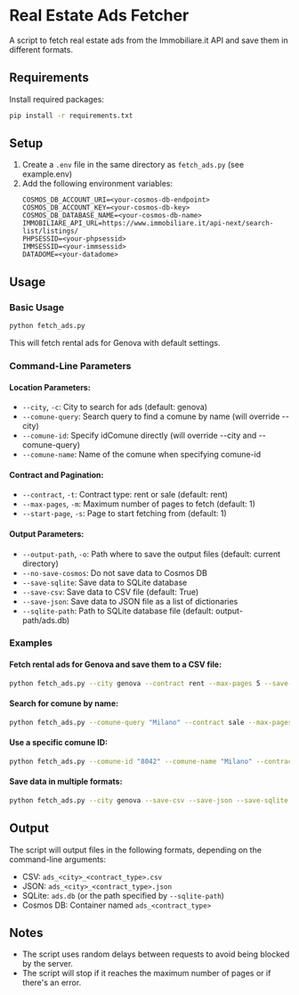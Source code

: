 # Real Estate Ads Fetcher

A script to fetch real estate ads from the Immobiliare.it API and save them in different formats.

## Requirements

Install required packages:

```bash
pip install -r requirements.txt
```

## Setup

1. Create a `.env` file in the same directory as `fetch_ads.py` (see example.env)
2. Add the following environment variables:
   ```
   COSMOS_DB_ACCOUNT_URI=<your-cosmos-db-endpoint>
   COSMOS_DB_ACCOUNT_KEY=<your-cosmos-db-key>
   COSMOS_DB_DATABASE_NAME=<your-cosmos-db-name>
   IMMOBILIARE_API_URL=https://www.immobiliare.it/api-next/search-list/listings/
   PHPSESSID=<your-phpsessid>
   IMMSESSID=<your-immsessid>
   DATADOME=<your-datadome>
   ```

## Usage

### Basic Usage

```bash
python fetch_ads.py
```

This will fetch rental ads for Genova with default settings.

### Command-Line Parameters

#### Location Parameters:
- `--city`, `-c`: City to search for ads (default: genova)
- `--comune-query`: Search query to find a comune by name (will override --city)
- `--comune-id`: Specify idComune directly (will override --city and --comune-query)
- `--comune-name`: Name of the comune when specifying comune-id

#### Contract and Pagination:
- `--contract`, `-t`: Contract type: rent or sale (default: rent)
- `--max-pages`, `-m`: Maximum number of pages to fetch (default: 1)
- `--start-page`, `-s`: Page to start fetching from (default: 1)

#### Output Parameters:
- `--output-path`, `-o`: Path where to save the output files (default: current directory)
- `--no-save-cosmos`: Do not save data to Cosmos DB
- `--save-sqlite`: Save data to SQLite database
- `--save-csv`: Save data to CSV file (default: True)
- `--save-json`: Save data to JSON file as a list of dictionaries
- `--sqlite-path`: Path to SQLite database file (default: output-path/ads.db)

### Examples

#### Fetch rental ads for Genova and save them to a CSV file:
```bash
python fetch_ads.py --city genova --contract rent --max-pages 5 --save-csv
```

#### Search for comune by name:
```bash
python fetch_ads.py --comune-query "Milano" --contract sale --max-pages 2 --save-json
```

#### Use a specific comune ID:
```bash
python fetch_ads.py --comune-id "8042" --comune-name "Milano" --contract rent --save-sqlite
```

#### Save data in multiple formats:
```bash
python fetch_ads.py --city genova --save-csv --save-json --save-sqlite
```

## Output

The script will output files in the following formats, depending on the command-line arguments:
- CSV: `ads_<city>_<contract_type>.csv`
- JSON: `ads_<city>_<contract_type>.json`
- SQLite: `ads.db` (or the path specified by `--sqlite-path`)
- Cosmos DB: Container named `ads_<contract_type>`

## Notes

- The script uses random delays between requests to avoid being blocked by the server.
- The script will stop if it reaches the maximum number of pages or if there's an error.
